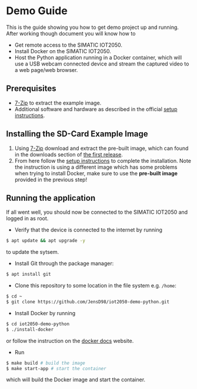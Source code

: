 # Demo Guide

This is the guide showing you how to get demo project up and running. After working though document you will know how to

- Get remote access to the SIMATIC IOT2050.
- Install Docker on the SIMATIC IOT2050.
- Host the Python application running in a Docker container, which will use a USB webcam connected device and stream the captured video
  to a web page/web browser.

## Prerequisites

- [7-Zip](https://www.7-zip.de/) to extract the example image.
- Additional software and hardware as described in the official
  [setup instructions](https://support.industry.siemens.com/tf/ww/en/posts/how-to-setup-the-iot2050/238945/?page=0&pageSize=10).

## Installing the SD-Card Example Image

1. Using [7-Zip](https://www.7-zip.de/) download and extract the pre-built image, which can found in the downloads section of
   [the first release](https://github.com/JensD98/iot2050-demo-python/releases/tag/untagged-a8cfe2056ca56095a4a4).
2. From here follow the
   [setup instructions](https://support.industry.siemens.com/tf/ww/en/posts/how-to-setup-the-iot2050/238945/?page=0&pageSize=10)
   to complete the installation. Note the instruction is using a different image which has some problems when trying to install Docker, make sure to use the **pre-built image** provided in the previous step!

## Running the application

If all went well, you should now be connected to the SIMATIC IOT2050 and logged in as root.

- Verify that the device is connected to the internet by running

```bash
$ apt update && apt upgrade -y
```

to update the sytsem.

- Install Git through the package manager:

```bash
$ apt install git
```

- Clone this repository to some location in the file system e.g. `/home`:

```bash
$ cd ~
$ git clone https://github.com/JensD98/iot2050-demo-python.git
```

- Install Docker by running

```bash
$ cd iot2050-demo-python
$ ./install-docker
```

or follow the instruction on the [docker docs](https://docs.docker.com/engine/install/debian/) website.

- Run

```bash
$ make build # build the image
$ make start-app # start the container
```

which will build the Docker image and start the container.
